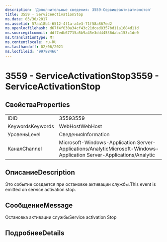 ```yaml
---
description: 'Дополнительные сведения: 3559-Сервицеактиватионстоп'
title: 3559 - ServiceActivationStop
ms.date: 03/30/2017
ms.assetid: 57aa18b4-6512-4f1a-a4e3-71f58a867ed2
ms.openlocfilehash: d67f4f030a34cf43c21dcad8357bd11a1684d11d
ms.sourcegitcommit: ddf7edb67715a5b9a45e3dd44536dabc153c1de0
ms.translationtype: MT
ms.contentlocale: ru-RU
ms.lasthandoff: 02/06/2021
ms.locfileid: "99788466"
---
```

# <a name="3559---serviceactivationstop"></a><span data-ttu-id="67f19-103">3559 - ServiceActivationStop</span><span class="sxs-lookup"><span data-stu-id="67f19-103">3559 - ServiceActivationStop</span></span>

## <a name="properties"></a><span data-ttu-id="67f19-104">Свойства</span><span class="sxs-lookup"><span data-stu-id="67f19-104">Properties</span></span>  
  
|||  
|-|-|  
|<span data-ttu-id="67f19-105">ID</span><span class="sxs-lookup"><span data-stu-id="67f19-105">ID</span></span>|<span data-ttu-id="67f19-106">3559</span><span class="sxs-lookup"><span data-stu-id="67f19-106">3559</span></span>|  
|<span data-ttu-id="67f19-107">Keywords</span><span class="sxs-lookup"><span data-stu-id="67f19-107">Keywords</span></span>|<span data-ttu-id="67f19-108">WebHost</span><span class="sxs-lookup"><span data-stu-id="67f19-108">WebHost</span></span>|  
|<span data-ttu-id="67f19-109">Уровень</span><span class="sxs-lookup"><span data-stu-id="67f19-109">Level</span></span>|<span data-ttu-id="67f19-110">Сведения</span><span class="sxs-lookup"><span data-stu-id="67f19-110">Information</span></span>|  
|<span data-ttu-id="67f19-111">Канал</span><span class="sxs-lookup"><span data-stu-id="67f19-111">Channel</span></span>|<span data-ttu-id="67f19-112">Microsoft-Windows-Application Server-Applications/Analytic</span><span class="sxs-lookup"><span data-stu-id="67f19-112">Microsoft-Windows-Application Server-Applications/Analytic</span></span>|  
  
## <a name="description"></a><span data-ttu-id="67f19-113">Описание</span><span class="sxs-lookup"><span data-stu-id="67f19-113">Description</span></span>  

 <span data-ttu-id="67f19-114">Это событие создается при остановке активации службы.</span><span class="sxs-lookup"><span data-stu-id="67f19-114">This event is emitted on service activation stop.</span></span>  
  
## <a name="message"></a><span data-ttu-id="67f19-115">Сообщение</span><span class="sxs-lookup"><span data-stu-id="67f19-115">Message</span></span>  

 <span data-ttu-id="67f19-116">Остановка активации службы</span><span class="sxs-lookup"><span data-stu-id="67f19-116">Service activation Stop</span></span>  
  
## <a name="details"></a><span data-ttu-id="67f19-117">Подробнее</span><span class="sxs-lookup"><span data-stu-id="67f19-117">Details</span></span>
